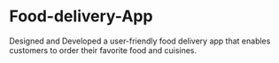 # Food-delivery-App
Designed and Developed a user-friendly food delivery app that enables customers to order their favorite food and cuisines.
